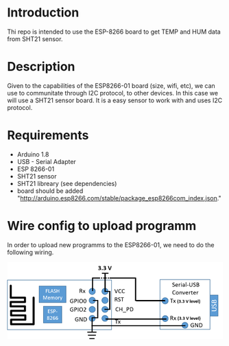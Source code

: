 # Introduction 
Thi repo is intended to use the ESP-8266 board to get TEMP and HUM data from SHT21 sensor.

# Description 

Given to the capabilities of the ESP8266-01 board (size, wifi, etc), we can use to communitate through I2C protocol, to other devices.
In this case we will use a SHT21 sensor board. It is a easy sensor to work with and uses I2C protocol.

# Requirements

* Arduino 1.8
* USB - Serial Adapter
* ESP 8266-01
* SHT21 sensor
* SHT21 libreary (see dependencies)
* board should be added "http://arduino.esp8266.com/stable/package_esp8266com_index.json."

# Wire config to upload programm

In order to upload new programms to the ESP8266-01, we need to do the following wiring.

![alt text](../img/esp02.webp)

